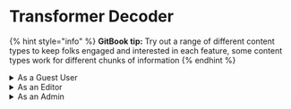 # Transformer Decoder

{% hint style="info" %}
**GitBook tip:** Try out a range of different content types to keep folks engaged and interested in each feature, some content types work for different chunks of information
{% endhint %}

<details>

<summary>As a Guest User</summary>



</details>

<details>

<summary>As an Editor</summary>



</details>

<details>

<summary>As an Admin</summary>



</details>

